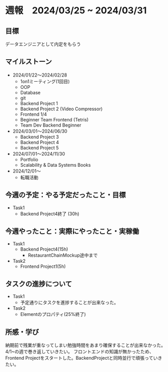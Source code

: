 # 週報　2024/03/25 ~ 2024/03/31

## 目標
データエンジニアとして内定をもらう

## マイルストーン
- 2024/01/22〜2024/02/28
    - 1on1ミーティング(1回目)
    - OOP
    - Database
    - git
    - Backend Project 1
    - Backend Project 2 (Video Compressor)
    - Frontend 1/4
    - Beginner Team Frontend (Tetris)
    - Team Dev Backend Beginner
- 2024/03/01〜2024/06/30
    - Backend Project 3
    - Backend Project 4
    - Backend Project 5 
- 2024/07/01〜2024/11/30
    - Portfolio
    - Scalability & Data Systems Books
- 2024/12/01〜
    - 転職活動

## 今週の予定：やる予定だったこと・目標
- Task1
    - Backend Project4終了 (30h)

## 今週やったこと：実際にやったこと・実稼働
- Task1
    - Backend Project4(15h)
      - RestaurantChainMockup途中まで
- Task2
    - Frontend Project1(5h)


## タスクの進捗について
- Task1
    - 予定通りにタスクを進捗することが出来なった。
- Task2
    - Elementのプロパティ(25%終了)
    
## 所感・学び
納期前で残業が重なってしまい勉強時間をあまり確保することが出来なかった。4/1~の週で巻き返していきたい。
フロントエンドの知識が無かったため、Frontend Projectをスタートした。BackendProjectと同時並行で頑張っていきたい。